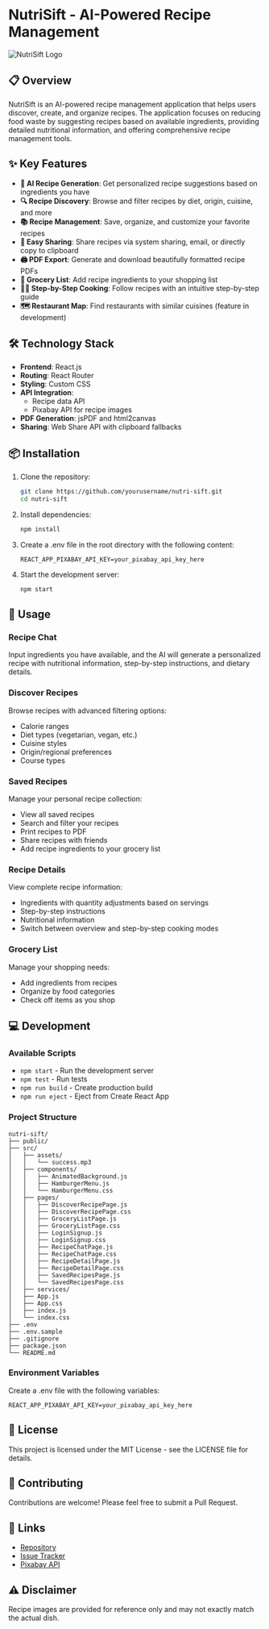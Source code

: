 # NutriSift - AI-Powered Recipe Management

![NutriSift Logo](https://via.placeholder.com/200x200/1a2235/ffffff?text=NutriSift)

## 📋 Overview

NutriSift is an AI-powered recipe management application that helps users discover, create, and organize recipes. The application focuses on reducing food waste by suggesting recipes based on available ingredients, providing detailed nutritional information, and offering comprehensive recipe management tools.

## ✨ Key Features

- **🤖 AI Recipe Generation**: Get personalized recipe suggestions based on ingredients you have
- **🔍 Recipe Discovery**: Browse and filter recipes by diet, origin, cuisine, and more
- **📚 Recipe Management**: Save, organize, and customize your favorite recipes
- **📱 Easy Sharing**: Share recipes via system sharing, email, or directly copy to clipboard
- **🖨️ PDF Export**: Generate and download beautifully formatted recipe PDFs
- **🛒 Grocery List**: Add recipe ingredients to your shopping list
- **👨‍🍳 Step-by-Step Cooking**: Follow recipes with an intuitive step-by-step guide
- **🗺️ Restaurant Map**: Find restaurants with similar cuisines (feature in development)

## 🛠️ Technology Stack

- **Frontend**: React.js
- **Routing**: React Router
- **Styling**: Custom CSS
- **API Integration**: 
  - Recipe data API
  - Pixabay API for recipe images
- **PDF Generation**: jsPDF and html2canvas
- **Sharing**: Web Share API with clipboard fallbacks

## 📦 Installation

1. Clone the repository:
   ```bash
   git clone https://github.com/yourusername/nutri-sift.git
   cd nutri-sift
   ```

2. Install dependencies:
   ```bash
   npm install
   ```

3. Create a .env file in the root directory with the following content:
   ```
   REACT_APP_PIXABAY_API_KEY=your_pixabay_api_key_here
   ```

4. Start the development server:
   ```bash
   npm start
   ```

## 📱 Usage

### Recipe Chat

Input ingredients you have available, and the AI will generate a personalized recipe with nutritional information, step-by-step instructions, and dietary details.

### Discover Recipes

Browse recipes with advanced filtering options:
- Calorie ranges
- Diet types (vegetarian, vegan, etc.)
- Cuisine styles
- Origin/regional preferences
- Course types

### Saved Recipes

Manage your personal recipe collection:
- View all saved recipes
- Search and filter your recipes
- Print recipes to PDF
- Share recipes with friends
- Add recipe ingredients to your grocery list

### Recipe Details

View complete recipe information:
- Ingredients with quantity adjustments based on servings
- Step-by-step instructions
- Nutritional information
- Switch between overview and step-by-step cooking modes

### Grocery List

Manage your shopping needs:
- Add ingredients from recipes
- Organize by food categories
- Check off items as you shop

## 💻 Development

### Available Scripts

- `npm start` - Run the development server
- `npm test` - Run tests
- `npm run build` - Create production build
- `npm run eject` - Eject from Create React App

### Project Structure

```
nutri-sift/
├── public/
├── src/
│   ├── assets/
│   │   └── success.mp3
│   ├── components/
│   │   ├── AnimatedBackground.js
│   │   ├── HamburgerMenu.js
│   │   └── HamburgerMenu.css
│   ├── pages/
│   │   ├── DiscoverRecipePage.js
│   │   ├── DiscoverRecipePage.css
│   │   ├── GroceryListPage.js
│   │   ├── GroceryListPage.css
│   │   ├── LoginSignup.js
│   │   ├── LoginSignup.css
│   │   ├── RecipeChatPage.js
│   │   ├── RecipeChatPage.css
│   │   ├── RecipeDetailPage.js
│   │   ├── RecipeDetailPage.css
│   │   ├── SavedRecipesPage.js
│   │   └── SavedRecipesPage.css
│   ├── services/
│   ├── App.js
│   ├── App.css
│   ├── index.js
│   └── index.css
├── .env
├── .env.sample
├── .gitignore
├── package.json
└── README.md
```

### Environment Variables

Create a .env file with the following variables:

```
REACT_APP_PIXABAY_API_KEY=your_pixabay_api_key_here
```

## 📜 License

This project is licensed under the MIT License - see the LICENSE file for details.

## 👥 Contributing

Contributions are welcome! Please feel free to submit a Pull Request.

## 🔗 Links

- [Repository](https://github.com/yourusername/nutri-sift)
- [Issue Tracker](https://github.com/yourusername/nutri-sift/issues)
- [Pixabay API](https://pixabay.com/api/docs/)

## ⚠️ Disclaimer

Recipe images are provided for reference only and may not exactly match the actual dish.